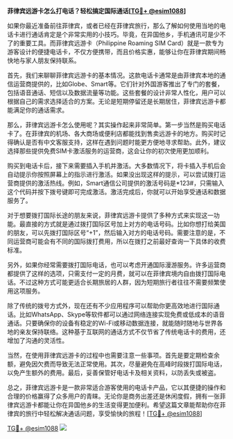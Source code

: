 **菲律宾远游卡怎么打电话？轻松搞定国际通话[[TG💪+ @esim1088](https://t.me/s/esim1088)]**

如果你最近准备前往菲律宾，或者已经在菲律宾旅行，那么了解如何使用当地的电话卡进行通话肯定是个非常实用的小技巧。毕竟，在异国他乡，手机通讯可是少不了的重要工具。而菲律宾远游卡（Philippine Roaming SIM Card）就是一款专为游客设计的便捷电话卡，不仅方便携带，而且价格实惠，能够让你在菲律宾期间畅快地与家人朋友保持联系。

首先，我们来聊聊菲律宾远游卡的基本情况。这款电话卡通常是由菲律宾本地的通信运营商提供的，比如Globe、Smart等。它们针对外国游客推出了专门的套餐，包括语音通话、短信以及数据流量等功能。这些套餐的设计非常人性化，用户可以根据自己的需求选择适合的方案。无论是短期停留还是长期居住，菲律宾远游卡都能满足你的通话需求。

那么，菲律宾远游卡怎么使用呢？其实操作起来非常简单。第一步当然是购买电话卡了。在菲律宾的机场、各大商场或便利店都能找到售卖远游卡的地方。购买时记得确认是否有中文客服支持，这样在遇到问题时能更方便地寻求帮助。此外，建议选择那些提供免费SIM卡激活服务的运营商，这会让你的初次使用更加顺利。

购买到电话卡后，接下来需要插入手机并激活。大多数情况下，将卡插入手机后会自动提示你按照屏幕上的指示进行激活。如果没出现这样的提示，可以尝试拨打运营商提供的激活热线。例如，Smart通信公司提供的激活号码是*123#，只需输入这个代码并按下拨号键即可完成激活。激活完成后，你就可以开始享受通话和数据服务了。

对于想要拨打国际长途的朋友来说，菲律宾远游卡提供了多种方式来实现这一功能。最直接的方式就是通过拨打国际区号加上对方的电话号码。比如你想打给美国的朋友，可以先拨打国际区号“+1”，然后输入对方的电话号码。需要注意的是，不同运营商可能会有不同的国际拨打费用，所以在拨打之前最好查询一下具体的收费标准。

另外，如果你经常需要拨打国际电话，也可以考虑开通国际漫游服务。许多运营商都提供了这样的选项，只需支付一定的月费，就可以在菲律宾境内自由拨打国际电话。不过这种方式可能更适合长期旅居的人群，因为短期旅行者往往不需要频繁使用这项服务。

除了传统的拨号方式外，现在还有不少应用程序可以帮助你更高效地进行国际通话。比如WhatsApp、Skype等软件都可以通过网络连接实现免费或低成本的语音通话。只要确保你的设备有稳定的Wi-Fi或移动数据连接，就能随时随地与世界各地的亲友保持联络。这种基于互联网的通话方式不仅节省了传统电话卡的费用，还增加了沟通的灵活性。

当然，在使用菲律宾远游卡的过程中也需要注意一些事项。首先是要定期检查余额，避免因欠费而导致无法正常使用。其次，尽量避免在高峰时段拨打国际电话，以免产生额外的费用。最后，妥善保管好电话卡及相关资料，以防丢失或被盗。

总之，菲律宾远游卡是一款非常适合游客使用的电话卡产品，它以其便捷的操作和合理的价格赢得了众多用户的青睐。无论你是商务出差还是休闲度假，拥有一张菲律宾远游卡都能让你在异国他乡的生活变得更加便利。希望这篇文章能帮助你在菲律宾的旅行中轻松解决通话问题，享受愉快的旅程！[[TG💪+ @esim1088](https://t.me/s/esim1088)]

[TG💪+ @esim1088](https://t.me/s/esim1088) ![](https://i.postimg.cc/4NQfJmqS/Snipaste-2025-05-13-00-14-12.png)